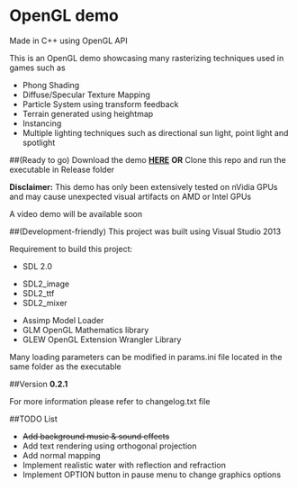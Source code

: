 # OpenGL demo
Made in C++ using OpenGL API 

This is an OpenGL demo showcasing many rasterizing techniques used in games such as

 - Phong Shading
 - Diffuse/Specular Texture Mapping
 - Particle System using transform feedback
 - Terrain generated using heightmap
 - Instancing
 - Multiple lighting techniques such as directional sun light, point light and spotlight

##(Ready to go)
Download the demo [**HERE**](https://drive.google.com/file/d/0BwiufLZ-yoAOb0xZZ2hFRjNkeTQ/view?usp=sharing)
**OR**
Clone this repo and run the executable in Release folder


**Disclaimer:** This demo has only been extensively tested on nVidia GPUs 
and may cause unexpected visual artifacts on AMD or Intel GPUs

A video demo will be available soon

##(Development-friendly)
This project was built using Visual Studio 2013 

Requirement to build this project:

 * SDL 2.0
  - SDL2_image
  - SDL2_ttf
  - SDL2_mixer
 * Assimp Model Loader
 * GLM OpenGL Mathematics library
 * GLEW OpenGL Extension Wrangler Library

Many loading parameters can be modified in params.ini file located in the same folder as the executable

##Version
__0.2.1__

For more information please refer to changelog.txt file 

##TODO List
- ~~Add background music & sound effects~~
- Add text rendering using orthogonal projection
- Add normal mapping
- Implement realistic water with reflection and refraction
- Implement OPTION button in pause menu to change graphics options